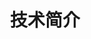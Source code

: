 ---
title: 技术简介
description: 自己的才是最好的
image:

# Badge style
style:
    background: "#66ccff"
    color: "#fff"
---